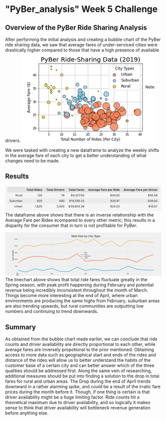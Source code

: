 # "PyBer_analysis" Week 5 Challenge
## Overview of the PyBer Ride Sharing Analysis
<!--- Explain the purpose of this analysis. --->
After performing the initial analysis and creating a bubble chart of the PyBer ride sharing data, we saw that average fares of under-serviced cities were drastically higher compared to those that have a high presence of available drivers.
![Image of bubble chart comparing average fares, number of rides, and driver availability](https://github.com/rudiferr/PyBer_analysis/blob/main/analysis/Ride-Sharing_Data.png)

We were tasked with creating a new dataframe to analyze the weekly shifts in the average fare of each city to get a better understanding of what changes need to be made.

## Results
<!--- Using images from the summary DataFrame and multiple-line chart, describe the differences in ride-sharing data among the different city types. --->
![Dataframe of ride share statistics based upon city](https://github.com/rudiferr/PyBer_analysis/blob/main/analysis/PyBer_dataframe_summary.png)
The dataframe above shows that there is an inverse relationship with the Average Fare per Ridee ecompared to every other metric; this results in a disparity for the consumer that in turn is not profitable for PyBer.

![Image of line chart comparing weekly average fares of each city](https://github.com/rudiferr/PyBer_analysis/blob/main/analysis/PyBer_fare_summary.png)
The linechart above shows that total ride fares fluctuate greatly in the Spring season, with peak profit happening during February and potential revenue being incredibly inconsistent throughout the month of March. Things become more interesting at the end of April, where urban environments are producing the same highs from February, suburban areas are also trending upwards, but rural communities are outputting low numbers and continuing to trend downwards.

## Summary
<!--- Based on the results, provide three business recommendations to the CEO for addressing any disparities among the city types. --->
As obtained from the bubble chart made earlier, we can conclude that ride counts and driver availability are directly proportional to each other, while average fares are inversely propotional to the prior mentioned. Obtaining access to more data such as geographical start and ends of the rides and distance of the rides will allow us to better understand the habits of the customer base of a certain city and can better answer which of the three qualities should be addressed first.
Along the same vein of researching, additional measures should be put into finding a solution to the drop in total fares for rural and urban areas. The Drop during the end of April trends downward in a rather alarming spike, and could be a result of the irratic fare prices during the month before it.
Though, if one thing is certain is that driver availability might be a huge limiting factor. Ride counts hit a theoretical maximum due to driver availability, and so logically it makes sense to think that driver availability will bottleneck revenue generation before anything else.
